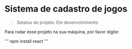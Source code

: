 # Sistema de cadastro de jogos

> Setatus do projeto: Em desenvolvimento

Para rodar esse projeto na sua máquina, por favor digite: 

'''
npm install react
'''
